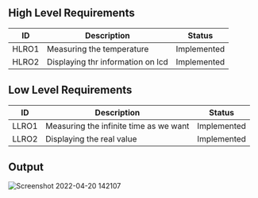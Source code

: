 ## High Level Requirements

| ID     | Description | Status  |
|--------|-------------|---------|
| HLRO1  | Measuring the temperature | Implemented |
| HLRO2  | Displaying thr information on lcd | Implemented |

## Low Level Requirements

| ID    | Description | Status |
|-------|-----------|---------|
| LLRO1 | Measuring the infinite time as we want | Implemented |
| LLRO2 | Displaying the real value | Implemented |



## Output
![Screenshot 2022-04-20 142107](https://user-images.githubusercontent.com/102678112/164299269-42610eff-6871-4d48-9244-fa433d68aca9.png)

